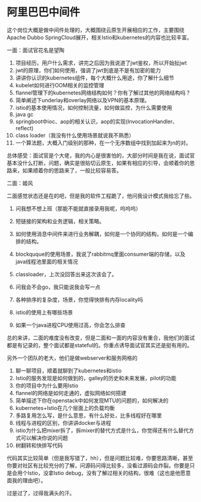 # 阿里巴巴中间件

这个岗位大概是做中间件处理的，大概围绕云原生开展相应的工作，主要围绕Apache Dubbo SpringCloud展开，相关Istio和kubernetes的内容也比较丰富。

一面：面试官花名是望陶

1. 项目经历，用户什么需求，讲完之后因为我说道了jwt鉴权，所以开始扯jwt
2. jwt的原理，你们如何使用，强调了jwt到底是不是有加密的能力
3. 讲讲你认识的kubernetes组件，每个大概什么用途，你了解什么细节
4. kubelet如何进行OOM相关的监控管理
5. flannel管理下的kubernetes网络结构如何？你有了解过其他的网络结构吗？
6. 简单阐述下underlay和overlay网络以及VPN的基本原理。
7. istio的基本使用情况，如何控制流量，如何做监控，为什么需要使用
8. java gc
9. springboot中ioc、aop的相关认识，aop的实现(InvocationHandler、reflect)
10. class loader（我没有什么使用场景就说我不熟悉）
11. 一个算法题，大概入门级别的那种，在一个无序数组中找到加起来为n的对。

总体感受：面试官是个大佬，我的内心是很害怕的，大部分时间是我在说，面试官基本没什么打断，问题，确实是很贴切云原生，如果有相应的引导，会顺着你的思路来，如果顺着你的思路来了，一般比较容易答。

二面：姬风

二面感觉状态还是在的吧，但是我的软件工程跪了，他问我设计模式我给忘了些。

1. 问我想不想上班（那能不能就直接录用我呢，呜呜呜）

2. 短链接的架构和业务逻辑，相关策略。

1. 如何使用消息中间件来进行业务解耦，如何是一个协同的结构，如何是一个编排的结构。
2. blockquque的使用场景，我说了rabbitmq里面consumer端的存储，以及java线程池里面的相关情况
3. classloader，上次没回答出来这次该会了。
4. 问我会不会go，我只能说我会写一点
5. 各种排序的复杂度，场景，你觉得快排有内存locality吗
6. istio的使用上有哪些场景
7. 如果一个java进程CPU使用过高，你会怎么排查

总的来讲，二面的难度没有改变，但是二面和一面的内容没有重合，我他们的面试都是有记录的，整个面试都是stateful的。你重点诱导面试官其实还是挺有用的。



另外一个团队的老大，他们是做webserver和服务网格的

1. 聊一聊项目，顺着就聊到了kubernetes和istio
2. Istio的服务发现是如何做到的，galley的历史和未来发展，pilot的功能
3. 你的项目中为什么要用Istio
4. flannel的网络是如何走通的，虚拟网络如何搭建
5. 简单描述下你在openstack中如何发现MTU的问题的，如何解决的
6. kubernetes+Istio在几个层面上的负载均衡
7. 多路复用怎么写，是什么意思，有什么好处，比多线程好在哪里
8. 线程与进程的区别，你讲讲docker与进程
9. istio为什么把mixer拆了，拆mixer的替代方式是什么，你觉得还有什么替代方式可以解决你说的问题
10. 树翻转和快排写代码

代码其实比较简单（但是我写错了，hh），但是问题比较难，你要思路清晰，甚至你要对社区有比较充分的了解，问源码问得比较多，没看过源码会炸裂。你要是只是会用个Istio，没拿Istio debug，没有了解过相关的结构，很难（这也是他愿意面我的理由吧）。

过是过了，过得我满头的汗。